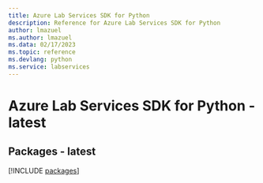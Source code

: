 ```yaml
---
title: Azure Lab Services SDK for Python
description: Reference for Azure Lab Services SDK for Python
author: lmazuel
ms.author: lmazuel
ms.data: 02/17/2023
ms.topic: reference
ms.devlang: python
ms.service: labservices
---
```

# Azure Lab Services SDK for Python - latest
## Packages - latest
[!INCLUDE [packages](lab-services-index.md)]